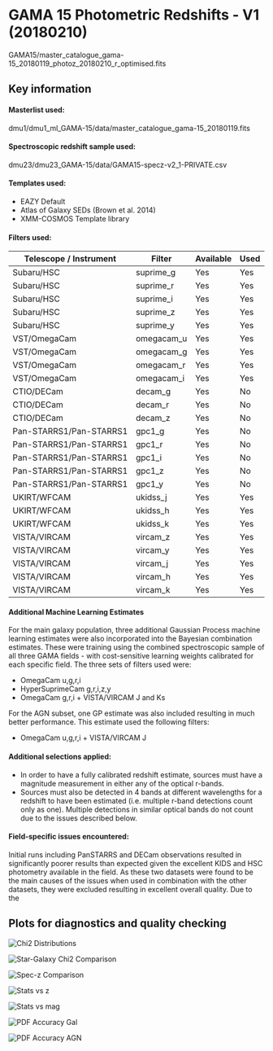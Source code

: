 # GAMA 15 Photometric Redshifts - V1 (20180210)

GAMA15/master_catalogue_gama-15_20180119_photoz_20180210_r_optimised.fits

## Key information

#### Masterlist used:
dmu1/dmu1_ml_GAMA-15/data/master_catalogue_gama-15_20180119.fits

#### Spectroscopic redshift sample used:
dmu23/dmu23_GAMA-15/data/GAMA15-specz-v2_1-PRIVATE.csv   

#### Templates used:

- EAZY Default
- Atlas of Galaxy SEDs (Brown et al. 2014)
- XMM-COSMOS Template library

#### Filters used:

| Telescope / Instrument | Filter         | Available | Used |
|------------------------|----------------|-----------|------|
| Subaru/HSC             | suprime_g      | Yes    | Yes   |
| Subaru/HSC             | suprime_r      | Yes    | Yes   |
| Subaru/HSC             | suprime_i      | Yes    | Yes   |
| Subaru/HSC             | suprime_z      | Yes    | Yes   |
| Subaru/HSC             | suprime_y      | Yes    | Yes   |
| VST/OmegaCam           | omegacam_u     | Yes    | Yes   |
| VST/OmegaCam           | omegacam_g     | Yes    | Yes   |
| VST/OmegaCam           | omegacam_r     | Yes    | Yes   |
| VST/OmegaCam           | omegacam_i     | Yes    | Yes   |
| CTIO/DECam             | decam_g        | Yes    | No   |
| CTIO/DECam             | decam_r        | Yes    | No   |
| CTIO/DECam             | decam_z        | Yes    | No   |
| Pan-STARRS1/Pan-STARRS1| gpc1_g         | Yes    | No   |
| Pan-STARRS1/Pan-STARRS1| gpc1_r         | Yes    | No   |
| Pan-STARRS1/Pan-STARRS1| gpc1_i         | Yes    | No   |
| Pan-STARRS1/Pan-STARRS1| gpc1_z         | Yes    | No   |
| Pan-STARRS1/Pan-STARRS1| gpc1_y         | Yes    | No   |
| UKIRT/WFCAM            | ukidss_j       | Yes    | Yes   |
| UKIRT/WFCAM            | ukidss_h       | Yes    | Yes   |
| UKIRT/WFCAM            | ukidss_k       | Yes    | Yes   |
| VISTA/VIRCAM           | vircam_z       | Yes    | Yes   |
| VISTA/VIRCAM           | vircam_y       | Yes    | Yes   |
| VISTA/VIRCAM           | vircam_j       | Yes    | Yes   |
| VISTA/VIRCAM           | vircam_h       | Yes    | Yes   |
| VISTA/VIRCAM           | vircam_k       | Yes    | Yes   |


#### Additional Machine Learning Estimates

For the main galaxy population, three additional Gaussian Process machine learning estimates were also incorporated into the Bayesian combination estimates. These were training using the combined spectroscopic sample of all three GAMA fields - with cost-sensitive learning weights calibrated for each specific field.
The three sets of filters used were:
- OmegaCam u,g,r,i
- HyperSuprimeCam g,r,i,z,y
- OmegaCam g,r,i + VISTA/VIRCAM J and Ks

For the AGN subset, one GP estimate was also included resulting in much better performance. This estimate used the following filters:
- OmegaCam u,g,r,i + VISTA/VIRCAM J

#### Additional selections applied:
 - In order to have a fully calibrated redshift estimate, sources must have a magnitude measurement in either any of the optical r-bands.
 - Sources must also be detected in 4 bands at different wavelengths for a redshift to have been estimated (i.e. multiple r-band detections count only as one). Multiple detections in similar optical bands do not count due to the issues described below.


#### Field-specific issues encountered:
Initial runs including PanSTARRS and DECam observations resulted in significantly poorer results than expected given the excellent KIDS and HSC photometry available in the field. As these two datasets were found to be the main causes of the issues when used in combination with the other datasets, they were excluded resulting in excellent overall quality.
Due to the 

## Plots for diagnostics and quality checking

![Chi2 Distributions](plots/dmu24_GAMA15_chi2_distributions.png "$\Chi^{2} Distributions")

![Star-Galaxy Chi2 Comparison](plots/dmu24_GAMA15_chi2_galaxy_star_comparison.png "Star-Galaxy $\Chi^{2} Comparison")

![Spec-z Comparison](plots/dmu24_GAMA15_specz_vs_photz_pz.png "Photometric redshift vs spectroscopic redshift comparison")

![Stats vs z](plots/dmu24_GAMA15_stats_vs_z.png "Photometric redshift statistics as a function of spec-z")

![Stats vs mag](plots/dmu24_GAMA15_stats_vs_mag.png "Photometric redshift statistics as a function of optical magnitude")

![PDF Accuracy Gal](plots/dmu24_GAMA15_pz_accuracy_gal.png "Photometric redshift PDF accuracy for galaxy-like sources")

![PDF Accuracy AGN](plots/dmu24_GAMA15_pz_accuracy_agn.png "Photometric redshift PDF accuracy for identified AGN sources")

